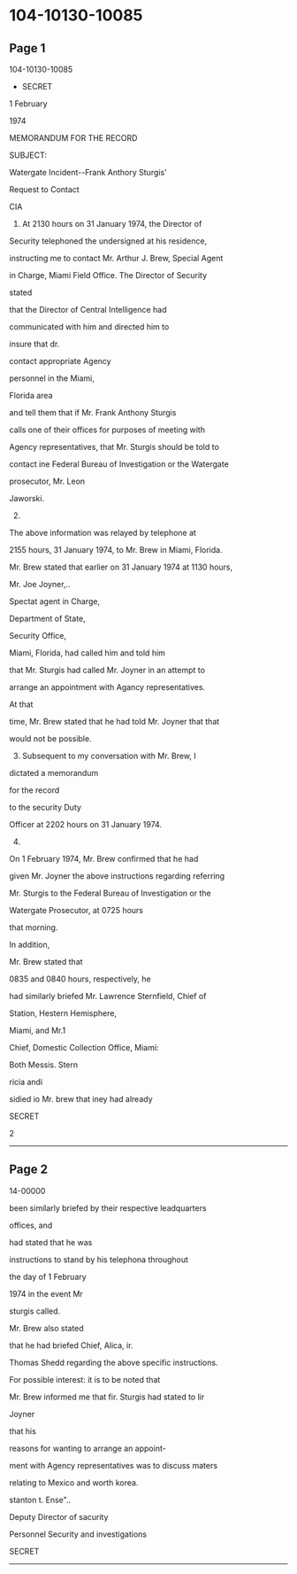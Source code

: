 # 104-10130-10085

## Page 1

104-10130-10085

* SECRET

1 February

1974

MEMORANDUM FOR THE RECORD

SUBJECT:

Watergate Incident--Frank Anthory Sturgis'

Request to Contact

CIA

1. At 2130 hours on 31 January 1974, the Director of

Security telephoned the undersigned at his residence,

instructing me to contact Mr. Arthur J. Brew, Special Agent

in Charge, Miami Field Office. The Director of Security

stated

that the Director of Central Intelligence had

communicated with him and directed him to

insure that dr.

contact appropriate Agency

personnel in the Miami,

Florida area

and tell them that if Mr. Frank Anthony Sturgis

calls one of their offices for purposes of meeting with

Agency representatives, that Mr. Sturgis should be told to

contact ine Federal Bureau of Investigation or the Watergate

prosecutor, Mr. Leon

Jaworski.

2.

The above information was relayed by telephone at

2155 hours, 31 January 1974, to Mr. Brew in Miami, Florida.

Mr. Brew stated that earlier on 31 January 1974 at 1130 hours,

Mr. Joe Joyner,..

Spectat agent in Charge,

Department of State,

Security Office,

Miami, Florida, had called him and told him

that Mr. Sturgis had called Mr. Joyner in an attempt to

arrange an appointment with Agancy representatives.

At that

time, Mr. Brew stated that he had told Mr. Joyner that that

would not be possible.

3. Subsequent to my conversation with Mr. Brew, I

dictated a memorandum

for the record

to the security Duty

Officer at 2202 hours on 31 January 1974.

4.

On 1 February 1974, Mr. Brew confirmed that he had

given Mr. Joyner the above instructions regarding referring

Mr. Sturgis to the Federal Bureau of Investigation or the

Watergate Prosecutor, at 0725 hours

that morning.

In addition,

Mr. Brew stated that

0835 and 0840 hours, respectively, he

had similarly briefed Mr. Lawrence Sternfield, Chief of

Station, Hestern Hemisphere,

Miami, and Mr.1

Chief, Domestic Collection Office, Miami:

Both Messis. Stern

ricia andi

sidied io Mr. brew that iney had already

SECRET

2

---

## Page 2

14-00000

been similarly briefed by their respective leadquarters

offices, and

had stated that he was

instructions to stand by his telephona throughout

the day of 1 February

1974 in the event Mr

sturgis called.

Mr. Brew also stated

that he had briefed Chief, Alica, ir.

Thomas Shedd regarding the above specific instructions.

For possible interest: it is to be noted that

Mr. Brew informed me that fir. Sturgis had stated to lir

Joyner

that his

reasons for wanting to arrange an appoint-

ment with Agency representatives was to discuss maters

relating to Mexico and worth korea.

stanton t. Ense"..

Deputy Director of sacurity

Personnel Security and investigations

SECRET

---

